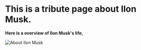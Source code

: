 # This is a tribute page about Ilon Musk.

**Here is a overview of Ilon Musk's life,**

![About Ilon Musk](https://i.pinimg.com/564x/b9/13/e8/b913e848c161b141ce6f5c2453d5b4b7.jpg)